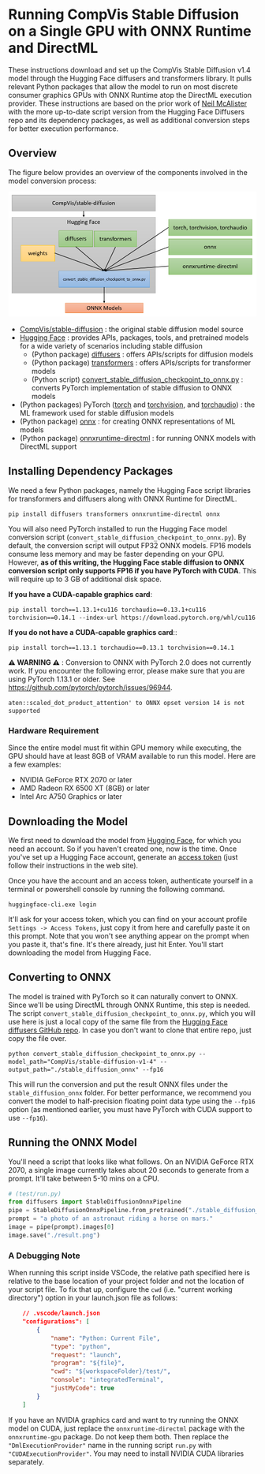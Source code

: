 # Running CompVis Stable Diffusion on a Single GPU with ONNX Runtime and DirectML

These instructions download and set up the CompVis Stable Diffusion v1.4 model through the Hugging Face diffusers and transformers library. It pulls relevant Python packages that allow the model to run on most discrete consumer graphics GPUs with ONNX Runtime atop the DirectML execution provider. These instructions are based on the prior work of [Neil McAlister](https://www.travelneil.com/stable-diffusion-windows-amd.html) with the more up-to-date script version from the Hugging Face Diffusers repo and its dependency packages, as well as additional conversion steps for better execution performance.

## Overview

The figure below provides an overview of the components involved in the model conversion process:

![Stable Diffusion Conversion](sd_conversion.png)

- [CompVis/stable-diffusion](https://github.com/CompVis/stable-diffusion) : the original stable diffusion model source
- [Hugging Face](https://huggingface.co/) : provides APIs, packages, tools, and pretrained models for a wide variety of scenarios including stable diffusion
  - (Python package) [diffusers](https://github.com/huggingface/diffusers) : offers APIs/scripts for diffusion models
  - (Python package) [transformers](https://github.com/huggingface/transformers) : offers APIs/scripts for transformer models
  - (Python script) [convert_stable_diffusion_checkpoint_to_onnx.py](https://github.com/HuggingFace/diffusers/blob/main/scripts/convert_stable_diffusion_checkpoint_to_onnx.py) : converts PyTorch implementation of stable diffusion to ONNX models
- (Python packages) PyTorch ([torch](https://pypi.org/project/torch/) and [torchvision](https://pypi.org/project/torchvision/), and [torchaudio](https://pypi.org/project/torchaudio/)) : the ML framework used for stable diffusion models
- (Python package) [onnx](https://pypi.org/project/onnx/) : for creating ONNX representations of ML models
- (Python package) [onnxruntime-directml](https://pypi.org/project/onnxruntime-directml/) : for running ONNX models with DirectML support

## Installing Dependency Packages

We need a few Python packages, namely the Hugging Face script libraries for transformers and diffusers along with ONNX Runtime for DirectML.

```
pip install diffusers transformers onnxruntime-directml onnx
```

You will also need PyTorch installed to run the Hugging Face model conversion script (`convert_stable_diffusion_checkpoint_to_onnx.py`). By default, the conversion script will output FP32 ONNX models. FP16 models consume less memory and may be faster depending on your GPU. However, **as of this writing, the Hugging Face stable diffusion to ONNX conversion script only supports FP16 if you have PyTorch with CUDA**. This will require up to 3 GB of additional disk space.

**If you have a CUDA-capable graphics card**:
```
pip install torch==1.13.1+cu116 torchaudio==0.13.1+cu116 torchvision==0.14.1 --index-url https://download.pytorch.org/whl/cu116
```

**If you do not have a CUDA-capable graphics card**::
```
pip install torch==1.13.1 torchaudio==0.13.1 torchvision==0.14.1
```

**⚠️ WARNING ⚠️** : Conversion to ONNX with PyTorch 2.0 does not currently work. If you encounter the following error, please make sure that you are using PyTorch 1.13.1 or older. See https://github.com/pytorch/pytorch/issues/96944.

    aten::scaled_dot_product_attention' to ONNX opset version 14 is not supported

### Hardware Requirement
Since the entire model must fit within GPU memory while executing, the GPU should have at least 8GB of VRAM available to run this model. Here are a few examples:
- NVIDIA GeForce RTX 2070 or later
- AMD Radeon RX 6500 XT (8GB) or later
- Intel Arc A750 Graphics or later 

## Downloading the Model
We first need to download the model from [Hugging Face](https://huggingface.co/), for which you need an account. So if you haven't created one, now is the time. Once you've set up a Hugging Face account, generate an [access token](https://huggingface.co/docs/hub/security-tokens) (just follow their instructions in the web site).

Once you have the account and an access token, authenticate yourself in a terminal or powershell console by running the following command.

```
huggingface-cli.exe login
```

It'll ask for your access token, which you can find on your account profile `Settings -> Access Tokens`, just copy it from here and carefully paste it on this prompt. Note that you won't see anything appear on the prompt when you paste it, that's fine. It's there already, just hit Enter. You'll start downloading the model from Hugging Face.

## Converting to ONNX

The model is trained with PyTorch so it can naturally convert to ONNX. Since we'll be using DirectML through ONNX Runtime, this step is needed. The script `convert_stable_diffusion_checkpoint_to_onnx.py`, which you will use here is just a local copy of the same file from the [Hugging Face diffusers GitHub repo](https://github.com/HuggingFace/diffusers/blob/main/scripts/convert_stable_diffusion_checkpoint_to_onnx.py). In case you don't want to clone that entire repo, just copy the file over.

```
python convert_stable_diffusion_checkpoint_to_onnx.py --model_path="CompVis/stable-diffusion-v1-4" --output_path="./stable_diffusion_onnx" --fp16
```

This will run the conversion and put the result ONNX files under the `stable_diffusion_onnx` folder. For better performance, we recommend you convert the model to half-precision floating point data type using the `--fp16` option (as mentioned earlier, you must have PyTorch with CUDA support to use `--fp16`).

## Running the ONNX Model

You'll need a script that looks like what follows. On an NVIDIA GeForce RTX 2070, a single image currently takes about 20 seconds to generate from a prompt. It'll take between 5-10 mins on a CPU.

```python
# (test/run.py)
from diffusers import StableDiffusionOnnxPipeline
pipe = StableDiffusionOnnxPipeline.from_pretrained("./stable_diffusion_onnx", provider="DmlExecutionProvider")
prompt = "a photo of an astronaut riding a horse on mars."
image = pipe(prompt).images[0]
image.save("./result.png")
```

### A Debugging Note
When running this script inside VSCode, the relative path specified here is relative to the base location of your project folder and not the location of your script file. To fix that up, configure the `cwd` (i.e. "current working directory") option in your launch.json file as follows:

```json
    // .vscode/launch.json
    "configurations": [
        {
            "name": "Python: Current File",
            "type": "python",
            "request": "launch",
            "program": "${file}",
            "cwd": "${workspaceFolder}/test/",
            "console": "integratedTerminal",
            "justMyCode": true
        }
    ]
```

If you have an NVIDIA graphics card and want to try running the ONNX model on CUDA, just replace the `onnxruntime-directml` package with the `onnxruntime-gpu` package. Do not keep them both. Then replace the `"DmlExecutionProvider"` name in the running script `run.py` with `"CUDAExecutionProvider"`. You may need to install NVIDIA CUDA libraries separately.
